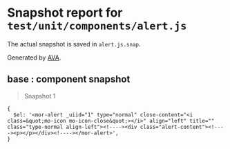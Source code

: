 # Snapshot report for `test/unit/components/alert.js`

The actual snapshot is saved in `alert.js.snap`.

Generated by [AVA](https://ava.li).

## base : component snapshot

> Snapshot 1

    {
      $el: '<mor-alert _uiid="1" type="normal" close-content="<i class=&quot;mo-icon mo-icon-close&quot;></i>" align="left" title="" class="type-normal align-left"><!----><div class="alert-content"><!----><p></p></div><!----></mor-alert>',
    }
